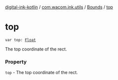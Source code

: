 [digital-ink-kotlin](../../index.md) / [com.wacom.ink.utils](../index.md) / [Bounds](index.md) / [top](./top.md)

# top

`var top: `[`Float`](https://kotlinlang.org/api/latest/jvm/stdlib/kotlin/-float/index.html)

The top coordinate of the rect.

### Property

`top` - The top coordinate of the rect.